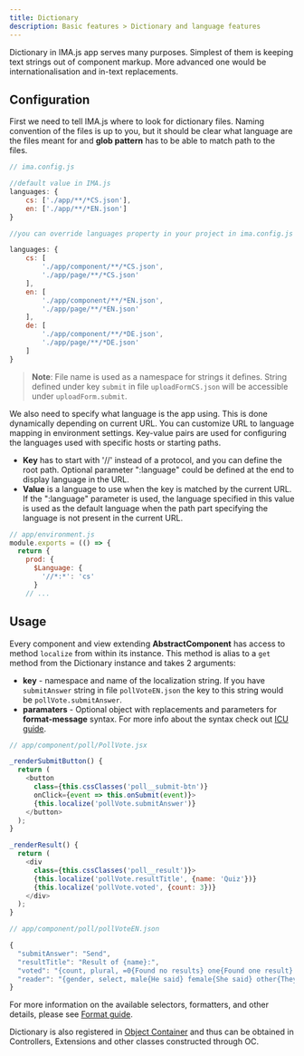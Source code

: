 ```yaml
---
title: Dictionary
description: Basic features > Dictionary and language features
---
```


Dictionary in IMA.js app serves many purposes. Simplest of them is keeping text strings out of component markup. More advanced one would be internationalisation and in-text replacements.

## Configuration

First we need to tell IMA.js where to look for dictionary files. Naming convention of the files is up to you, but it should be clear what language are the files meant for and **glob pattern** has to be able to match path to the files.

```javascript
// ima.config.js

//default value in IMA.js 
languages: {
    cs: ['./app/**/*CS.json'], 
    en: ['./app/**/*EN.json']
}

//you can override languages property in your project in ima.config.js file like this:

languages: {
    cs: [
        './app/component/**/*CS.json',
        './app/page/**/*CS.json'
    ], 
    en: [
        './app/component/**/*EN.json',
        './app/page/**/*EN.json'
    ],
    de: [
        './app/component/**/*DE.json',
        './app/page/**/*DE.json'
    ]
}

```

> **Note**: File name is used as a namespace for strings it defines. String defined under key `submit` in file `uploadFormCS.json` will be accessible under `uploadForm.submit`.

We also need to specify what language is the app using. This is done dynamically depending on current URL. You can customize URL to language mapping in environment settings. Key-value pairs are used for configuring the languages used with specific hosts or starting paths.
 - **Key** has to start with '//' instead of a protocol, and you can define the root path. Optional parameter ":language" could be defined at the end to display language in the URL.
 - **Value** is a language to use when the key is matched by the current URL. If the ":language" parameter is used, the language specified in this value is used as the default language when the path part specifying the language is not present in the current URL.

```javascript
// app/environment.js
module.exports = (() => {
  return {
    prod: {
      $Language: {
        '//*:*': 'cs'
      }
    // ...
```

## Usage

Every component and view extending **AbstractComponent** has access to method `localize` from within its instance. This method is alias to a `get` method from the Dictionary instance and takes 2 arguments:
 - **key** - namespace and name of the localization string. If you have `submitAnswer` string in file `pollVoteEN.json` the key to this string would be `pollVote.submitAnswer`.
 - **paramaters** - Optional object with replacements and parameters for **format-message** syntax. For more info about the syntax check out [ICU guide](http://userguide.icu-project.org/formatparse/messages).

```javascript
// app/component/poll/PollVote.jsx

_renderSubmitButton() {
  return (
    <button
      class={this.cssClasses('poll__submit-btn')}
      onClick={event => this.onSubmit(event)}>
      {this.localize('pollVote.submitAnswer')}
    </button>
  );
}

_renderResult() {
  return (
    <div
      class={this.cssClasses('poll__result')}>
      {this.localize('pollVote.resultTitle', {name: 'Quiz'})}
      {this.localize('pollVote.voted', {count: 3})}
    </div>
  );
}
```

```javascript
// app/component/poll/pollVoteEN.json

{
  "submitAnswer": "Send",
  "resultTitle": "Result of {name}:",
  "voted": "{count, plural, =0{Found no results} one{Found one result} other{Found # results} }",
  "reader": "{gender, select, male{He said} female{She said} other{They said} }",
}
```
For more information on the available selectors, formatters, and other details, please see [Format guide](http://messageformat.github.io/messageformat/guide/).



Dictionary is also registered in [Object Container](./object-container.md) and thus can be obtained in Controllers, Extensions and other classes constructed through OC.
